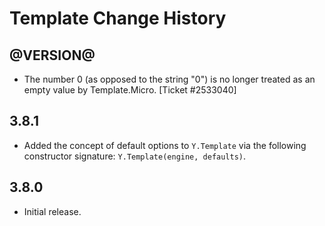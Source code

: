 Template Change History
=======================

@VERSION@
-----

* The number 0 (as opposed to the string "0") is no longer treated as an empty
  value by Template.Micro. [Ticket #2533040]


3.8.1
-----

* Added the concept of default options to `Y.Template` via the following
  constructor signature: `Y.Template(engine, defaults)`.


3.8.0
-----

* Initial release.
